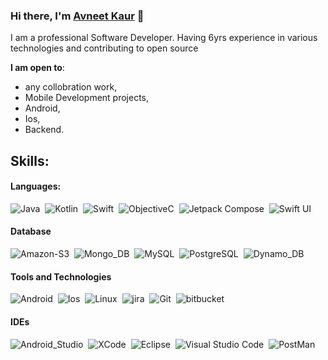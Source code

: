 ### Hi there, I'm [Avneet Kaur](https://github.com/kauravneet0095) 👋

I am a professional Software Developer. Having 6yrs experience in various technologies and contributing to open source

 **I am open to**:

- any collobration work,
- Mobile Development projects,
- Android,
- Ios,
- Backend.

## Skills:

#### Languages:

![Java](https://img.shields.io/badge/Java-ED8B00?style=for-the-badge&logo=java&logoColor=white)&nbsp;
![Kotlin](https://img.shields.io/badge/Kotlin-3776AB?style=for-the-badge&logo=kotlin&logoColor=white)&nbsp;
![Swift](https://img.shields.io/badge/Swift-121011?style=for-the-badge&logo=swift&logoColor=white)&nbsp;
![ObjectiveC](https://img.shields.io/badge/Objective--C-%23008080.svg?style=for-the-badge&logo=objectivec&logoColor=white)&nbsp;
![Jetpack Compose](https://img.shields.io/badge/Jetpack_Compose-%23000000.svg?style=for-the-badge&logo=jetpack&logoColor=white)&nbsp;
![Swift UI](https://img.shields.io/badge/Swift_UI-316192?style=for-the-badge&logo=swift&logoColor=white)&nbsp;



#### Database

![Amazon-S3](https://img.shields.io/badge/Amazon_S3-00000F?style=for-the-badge&logo=dynamodb&logoColor=white)&nbsp;
![Mongo_DB](https://img.shields.io/badge/Mongo_DB-316192?style=for-the-badge&logo=mongodb&logoColor=white)&nbsp;
![MySQL](https://img.shields.io/badge/MySQL-00000F?style=for-the-badge&logo=mysql&logoColor=white)&nbsp;
![PostgreSQL](https://img.shields.io/badge/PostgreSQL-316192?style=for-the-badge&logo=postgresql&logoColor=white)&nbsp;
![Dynamo_DB](https://img.shields.io/badge/Dynamo_DB-316192?style=for-the-badge&logo=dynamodb&logoColor=white)&nbsp;


#### Tools and Technologies
![Android](https://img.shields.io/badge/Android-3DDC84?style=for-the-badge&logo=android&logoColor=white)&nbsp;
![Ios](https://img.shields.io/badge/Ios-316192?style=for-the-badge&logo=apple&logoColor=white)&nbsp;
![Linux](https://img.shields.io/badge/Linux-FCC624?style=for-the-badge&logo=linux&logoColor=black)&nbsp;
![jira](https://img.shields.io/badge/Jira-4287f5?style=for-the-badge&logo=jira&logoColor=white)&nbsp;
![Git](https://img.shields.io/badge/GIT-E44C30?style=for-the-badge&logo=git&logoColor=white)&nbsp;
![bitbucket](https://img.shields.io/badge/Bitbucket-4287f5?style=for-the-badge&logo=bitbucket&logoColor=white)&nbsp;



<!-- ![AWS](https://img.shields.io/badge/Amazon_AWS-232F3E?style=flat&logo=amazon-aws&logoColor=white)&nbsp;
![Google Cloud](https://img.shields.io/badge/Google_Cloud-4285F4?style=flat&logo=google-cloud&logoColor=white)&nbsp; -->

#### IDEs

![Android_Studio](https://img.shields.io/badge/Android_Studio-3776AB.svg?style=for-the-badge&logo=androidstudio&logoColor=white)&nbsp;
![XCode](https://img.shields.io/badge/Xcode-316192.svg?style=for-the-badge&logo=xcode&logoColor=white)&nbsp;
![Eclipse](https://img.shields.io/badge/Eclipse-FE7A16.svg?style=for-the-badge&logo=Eclipse&logoColor=white)&nbsp;
![Visual Studio Code](https://img.shields.io/badge/Visual%20Studio%20Code-0078d7.svg?style=for-the-badge&logo=visual-studio-code&logoColor=white)&nbsp;
![PostMan](https://img.shields.io/badge/PostMan-FE7A33.svg?style=for-the-badge&logo=postman&logoColor=white)&nbsp;
